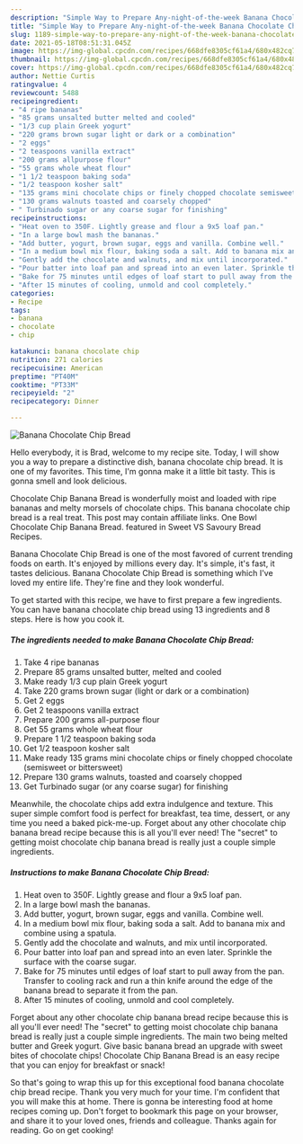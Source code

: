 ```yaml
---
description: "Simple Way to Prepare Any-night-of-the-week Banana Chocolate Chip Bread"
title: "Simple Way to Prepare Any-night-of-the-week Banana Chocolate Chip Bread"
slug: 1189-simple-way-to-prepare-any-night-of-the-week-banana-chocolate-chip-bread
date: 2021-05-18T08:51:31.045Z
image: https://img-global.cpcdn.com/recipes/668dfe8305cf61a4/680x482cq70/banana-chocolate-chip-bread-recipe-main-photo.jpg
thumbnail: https://img-global.cpcdn.com/recipes/668dfe8305cf61a4/680x482cq70/banana-chocolate-chip-bread-recipe-main-photo.jpg
cover: https://img-global.cpcdn.com/recipes/668dfe8305cf61a4/680x482cq70/banana-chocolate-chip-bread-recipe-main-photo.jpg
author: Nettie Curtis
ratingvalue: 4
reviewcount: 5488
recipeingredient:
- "4 ripe bananas"
- "85 grams unsalted butter melted and cooled"
- "1/3 cup plain Greek yogurt"
- "220 grams brown sugar light or dark or a combination"
- "2 eggs"
- "2 teaspoons vanilla extract"
- "200 grams allpurpose flour"
- "55 grams whole wheat flour"
- "1 1/2 teaspoon baking soda"
- "1/2 teaspoon kosher salt"
- "135 grams mini chocolate chips or finely chopped chocolate semisweet or bittersweet"
- "130 grams walnuts toasted and coarsely chopped"
- " Turbinado sugar or any coarse sugar for finishing"
recipeinstructions:
- "Heat oven to 350F. Lightly grease and flour a 9x5 loaf pan."
- "In a large bowl mash the bananas."
- "Add butter, yogurt, brown sugar, eggs and vanilla. Combine well."
- "In a medium bowl mix flour, baking soda a salt. Add to banana mix and combine using a spatula."
- "Gently add the chocolate and walnuts, and mix until incorporated."
- "Pour batter into loaf pan and spread into an even later. Sprinkle the surface with the coarse sugar."
- "Bake for 75 minutes until edges of loaf start to pull away from the pan. Transfer to cooling rack and run a thin knife around the edge of the banana bread to separate it from the pan."
- "After 15 minutes of cooling, unmold and cool completely."
categories:
- Recipe
tags:
- banana
- chocolate
- chip

katakunci: banana chocolate chip 
nutrition: 271 calories
recipecuisine: American
preptime: "PT40M"
cooktime: "PT33M"
recipeyield: "2"
recipecategory: Dinner

---
```



![Banana Chocolate Chip Bread](https://img-global.cpcdn.com/recipes/668dfe8305cf61a4/680x482cq70/banana-chocolate-chip-bread-recipe-main-photo.jpg)

Hello everybody, it is Brad, welcome to my recipe site. Today, I will show you a way to prepare a distinctive dish, banana chocolate chip bread. It is one of my favorites. This time, I'm gonna make it a little bit tasty. This is gonna smell and look delicious.

Chocolate Chip Banana Bread is wonderfully moist and loaded with ripe bananas and melty morsels of chocolate chips. This banana chocolate chip bread is a real treat. This post may contain affiliate links. One Bowl Chocolate Chip Banana Bread. featured in Sweet VS Savoury Bread Recipes.

Banana Chocolate Chip Bread is one of the most favored of current trending foods on earth. It's enjoyed by millions every day. It's simple, it's fast, it tastes delicious. Banana Chocolate Chip Bread is something which I've loved my entire life. They're fine and they look wonderful.


To get started with this recipe, we have to first prepare a few ingredients. You can have banana chocolate chip bread using 13 ingredients and 8 steps. Here is how you cook it.

<!--inarticleads1-->

##### The ingredients needed to make Banana Chocolate Chip Bread:

1. Take 4 ripe bananas
1. Prepare 85 grams unsalted butter, melted and cooled
1. Make ready 1/3 cup plain Greek yogurt
1. Take 220 grams brown sugar (light or dark or a combination)
1. Get 2 eggs
1. Get 2 teaspoons vanilla extract
1. Prepare 200 grams all-purpose flour
1. Get 55 grams whole wheat flour
1. Prepare 1 1/2 teaspoon baking soda
1. Get 1/2 teaspoon kosher salt
1. Make ready 135 grams mini chocolate chips or finely chopped chocolate (semisweet or bittersweet)
1. Prepare 130 grams walnuts, toasted and coarsely chopped
1. Get  Turbinado sugar (or any coarse sugar) for finishing


Meanwhile, the chocolate chips add extra indulgence and texture. This super simple comfort food is perfect for breakfast, tea time, dessert, or any time you need a baked pick-me-up. Forget about any other chocolate chip banana bread recipe because this is all you&#39;ll ever need! The &#34;secret&#34; to getting moist chocolate chip banana bread is really just a couple simple ingredients. 

<!--inarticleads2-->

##### Instructions to make Banana Chocolate Chip Bread:

1. Heat oven to 350F. Lightly grease and flour a 9x5 loaf pan.
1. In a large bowl mash the bananas.
1. Add butter, yogurt, brown sugar, eggs and vanilla. Combine well.
1. In a medium bowl mix flour, baking soda a salt. Add to banana mix and combine using a spatula.
1. Gently add the chocolate and walnuts, and mix until incorporated.
1. Pour batter into loaf pan and spread into an even later. Sprinkle the surface with the coarse sugar.
1. Bake for 75 minutes until edges of loaf start to pull away from the pan. Transfer to cooling rack and run a thin knife around the edge of the banana bread to separate it from the pan.
1. After 15 minutes of cooling, unmold and cool completely.


Forget about any other chocolate chip banana bread recipe because this is all you&#39;ll ever need! The &#34;secret&#34; to getting moist chocolate chip banana bread is really just a couple simple ingredients. The main two being melted butter and Greek yogurt. Give basic banana bread an upgrade with sweet bites of chocolate chips! Chocolate Chip Banana Bread is an easy recipe that you can enjoy for breakfast or snack! 

So that's going to wrap this up for this exceptional food banana chocolate chip bread recipe. Thank you very much for your time. I'm confident that you will make this at home. There is gonna be interesting food at home recipes coming up. Don't forget to bookmark this page on your browser, and share it to your loved ones, friends and colleague. Thanks again for reading. Go on get cooking!
